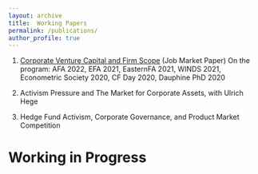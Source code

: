 ```yaml
---
layout: archive
title:  Working Papers
permalink: /publications/
author_profile: true
---
```



1. [Corporate Venture Capital and Firm Scope](http://tseyifeizhang.github.io/files/CVC_Paper_Yifei.pdf) (Job Market Paper)
On the program: AFA 2022, EFA 2021, EasternFA 2021, WINDS 2021, Econometric Society 2020, CF Day 2020, Dauphine PhD 2020

2. Activism Pressure and The Market for Corporate Assets, with Ulrich Hege

3. Hedge Fund Activism, Corporate Governance, and Product Market Competition

Working in Progress
======
